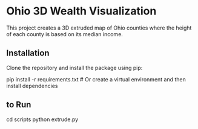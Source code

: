 # Ohio 3D Wealth Visualization

This project creates a 3D extruded map of Ohio counties where the height of each county is based on its median income.

## Installation

Clone the repository and install the package using pip:


pip install -r requirements.txt   # Or create a virtual environment and then install dependencies


## to Run
cd scripts
python extrude.py
